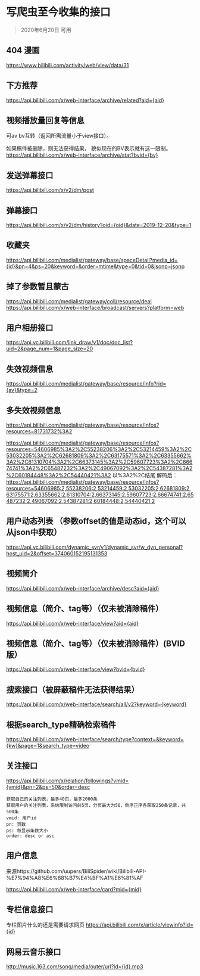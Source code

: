 # 写爬虫至今收集的接口

> 2020年6月20日 可用

## 404 漫画

https://www.bilibili.com/activity/web/view/data/31

## 下方推荐
https://api.bilibili.com/x/web-interface/archive/related?aid={aid}

## 视频播放量回复等信息
可av bv互转（返回所需流量小于view接口）。

如果稿件被删除，则无法获得结果， 貌似现在的BV表示就有这一限制。
https://api.bilibili.com/x/web-interface/archive/stat?bvid={bv}

## 发送弹幕接口
https://api.bilibili.com/x/v2/dm/post

## 弹幕接口

https://api.bilibili.com/x/v2/dm/history?oid={oid}&date=2019-12-20&type=1

## 收藏夹
https://api.bilibili.com/medialist/gateway/base/spaceDetail?media_id={id}&pn=4&ps=20&keyword=&order=mtime&type=0&tid=0&jsonp=jsonp

## 掉了参数暂且蒙古
https://api.bilibili.com/medialist/gateway/coll/resource/deal
https://api.bilibili.com/x/web-interface/broadcast/servers?platform=web

## 用户相册接口
https://api.vc.bilibili.com/link_draw/v1/doc/doc_list?uid=2&page_num=1&page_size=20

## 失效视频信息
https://api.bilibili.com/medialist/gateway/base/resource/info?rid={av}&type=2

## 多失效视频信息
https://api.bilibili.com/medialist/gateway/base/resource/infos?resources=81731732%3A2

https://api.bilibili.com/medialist/gateway/base/resource/infos?resources=54606985%3A2%2C55238206%3A2%2C53214459%3A2%2C53032205%3A2%2C62681809%3A2%2C63175571%3A2%2C63355662%3A2%2C61310704%3A2%2C66373145%3A2%2C59607723%3A2%2C66674741%3A2%2C65487232%3A2%2C49067092%3A2%2C54387281%3A2%2C60184448%3A2%2C54440421%3A2
以%3A2%2C结尾
解码后：
https://api.bilibili.com/medialist/gateway/base/resource/infos?resources=54606985:2,55238206:2,53214459:2,53032205:2,62681809:2,63175571:2,63355662:2,61310704:2,66373145:2,59607723:2,66674741:2,65487232:2,49067092:2,54387281:2,60184448:2,54440421:2

## 用户动态列表 （参数offset的值是动态id，这个可以从json中获取）
https://api.vc.bilibili.com/dynamic_svr/v1/dynamic_svr/w_dyn_personal?host_uid=2&offset=374060152195131353

## 视频简介
https://api.bilibili.com/x/web-interface/archive/desc?aid={aid}

## 视频信息（简介、tag等）（仅未被消除稿件）
https://api.bilibili.com/x/web-interface/view?aid={aid}

## 视频信息（简介、tag等）（仅未被消除稿件）(BVID版）
https://api.bilibili.com/x/web-interface/view?bvid={bvid}

## 搜索接口（被屏蔽稿件无法获得结果）
https://api.bilibili.com/x/web-interface/search/all/v2?keyword={keyword}

## 根据search_type精确检索稿件
https://api.bilibili.com/x/web-interface/search/type?context=&keyword={kw}&page=1&search_type=video

## 关注接口
https://api.bilibili.com/x/relation/followings?vmid={vmid}&pn=2&ps=50&order=desc
```
获取自己的关注列表，最多40页，最多2000条
获取用户的关注列表，系统限制访问前5页，分页最大为50，倒序正序各获取250条记录，共500条
vmid: 用户id
pn: 页数 
ps: 每显示条数大小
order: desc or asc
```

## 用户信息 

来源https://github.com/uupers/BiliSpider/wiki/Bilibili-API-%E7%94%A8%E6%88%B7%E4%BF%A1%E6%81%AF

https://api.bilibili.com/x/web-interface/card?mid={mid}

## 专栏信息接口
专栏图片什么的还是需要请求网页 
https://api.bilibili.com/x/article/viewinfo?id={id}

## 网易云音乐接口
http://music.163.com/song/media/outer/url?id={id}.mp3
